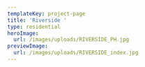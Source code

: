 ```yaml
---
templateKey: project-page
title: 'Riverside '
type: residential
heroImage:
  url: /images/uploads/RIVERSIDE_PH.jpg
previewImage:
  url: /images/uploads/RIVERSIDE_index.jpg
---
```


